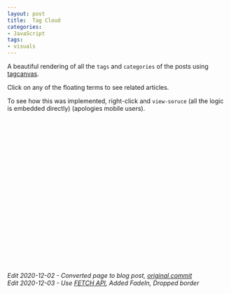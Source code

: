 ```yaml
---
layout: post
title:  Tag Cloud
categories:
- JavaScript
tags:
- visuals
---
```



A beautiful rendering of all the `tags` and `categories` of the posts using [tagcanvas](https://www.goat1000.com/tagcanvas.php).

<!--more-->

Click on any of the floating terms to see related articles.

To see how this was implemented, right-click and `view-soruce` (all the logic is embedded directly) (apologies mobile users).

<style>
.tooltip {
	background: #fff;
	padding: 5px 10px;
	border-radius: 5px;
	border: 2px solid #eee;
}
#myCanvas {
	margin: 0 auto;
	display: block;
}
</style>

<canvas width="450" height="300" id="myCanvas"></canvas>

<ul id="tags" style="display:none">
	{% for tag in site.tags %}
		{% assign real_tags = tag | last | size %}
		{% if real_tags > 0 %}
			<li>
				<a href="javascript:void(0)" title="{{tag | last | size}} Post(s)" onClick="Cloud.print(event, 'tag', '{{ tag | first | capitalize }}')">{{ tag | first | capitalize }}</a>
				<small>({{tag | last | size}} Post(s))</small>
			</li>
		{% endif %}
	{% endfor %}
	{% for category in site.categories %}
		{% assign real_cats = category | last | size %}
		{% if real_cats > 0 %}
			<li>
				<a href="javascript:void(0)" title="{{category | last | size}} Post(s)" onClick="Cloud.print(event, 'cat', '{{ category | first | capitalize }}')">{{ category | first | capitalize }}</a>
				<small>({{category | last | size}} Post(s))</small>
			</li>
		{% endif %}
	{% endfor %}
</ul>

<div id="cloudStories"></div>
<p></p>

<script src="tagcanvas.min.js" type="text/javascript"></script>
<script type="text/javascript">
var Cloud = function (url, ele) {
	this.get(url); // TODO: use the fetch API
	Cloud.ele = ele;
};
Cloud.data = {};
Cloud.print = function (e, type, name) {
	e.preventDefault();
	if ( !Cloud.data.hasOwnProperty(type) || !Cloud.data[type].hasOwnProperty( name.toLowerCase() ) ) return;
	var html = '<ul class="posts">', obj = Cloud.data[ type ][ name.toLowerCase() ];
	for (var i = 0; i < obj.length; i++)
		html += '<li><span>' + obj[i].date2 + '</span> &raquo; <a href="' + obj[i].url + '">' + obj[i].title + '</a></li>';
	document.getElementById(Cloud.ele).innerHTML = '<h3>Posts for "' + name + '"</h3>' + html + '</ul>';
};
Cloud.prototype.get = function (url) {
	function prepare(type, data) {
		var sType = type.substr(0,3), index;
		Cloud.data[sType] = Cloud.data[sType] || {};
		for (var i = 0; i < data[type].length; i++) {
			index = data[type][i].toLowerCase();
			if (Cloud.data[ sType ].hasOwnProperty( index ))
				Cloud.data[ sType ][ index ].push( data );
			else
				Cloud.data[ sType ][ index ] = [ data ];
		};
	};
	fetch(url).then(r => r.json()).then(r => r.forEach(topic => {
		prepare('tags', topic);
		prepare('categories', topic);
	}));
};

window.onload = function() {
	var myCloud = new Cloud('/site.json', 'cloudStories');
	// http://www.goat1000.com/tagcanvas-options.php
	TagCanvas.Start('myCanvas', 'tags', {
		depth: 0.8,
		fadeIn: 1000,
		imageScale: null,
		initial: [0.3,-0.1],
		maxSpeed: 0.035,
		outlineColour: '#eeeeee',
		reverse: true,
		textColour: '#0000aa',
		tooltip: 'div',
		tooltipClass: 'tooltip',
		wheelZoom: false,
	});
};
</script>



*Edit 2020-12-02 - Converted page to blog post, [original commit](https://bign8.info/code/bign8/about/commit/fb41dc0c0a8c9ea435cae2ee3e546fc766658da7)*  
*Edit 2020-12-03 - Use [FETCH API](https://developer.mozilla.org/en-US/docs/Web/API/Fetch_API), Added FadeIn, Dropped border*  
